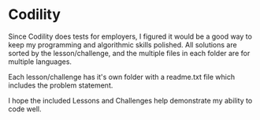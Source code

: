**Codility**
===================

Since Codility does tests for employers, I figured it would be a good way to keep my programming and algorithmic skills polished.
All solutions are sorted by the lesson/challenge, and the multiple files in each folder are for multiple languages.

Each lesson/challenge has it's own folder with a readme.txt file which includes the problem statement.

I hope the included Lessons and Challenges help demonstrate my ability to code well.